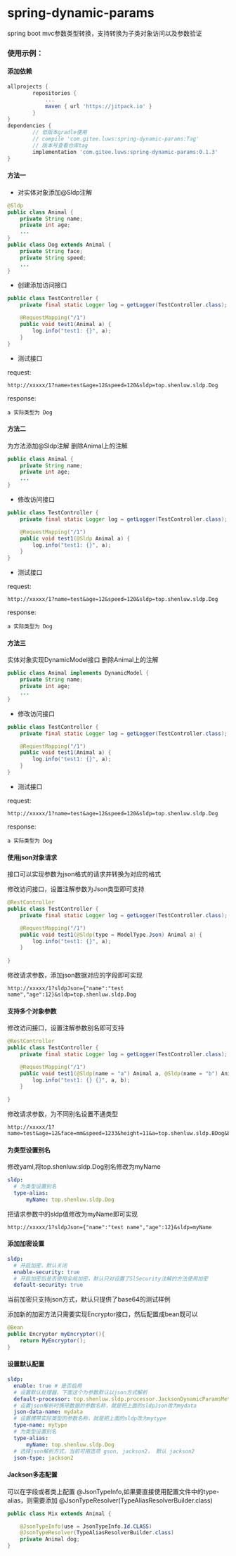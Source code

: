 # spring-dynamic-params

spring boot mvc参数类型转换，支持转换为子类对象访问以及参数验证

### 使用示例：

#### 添加依赖

~~~groovy
allprojects {
		repositories {
			...
			maven { url 'https://jitpack.io' }
		}
}	
dependencies {
        // 低版本gradle使用
        // compile 'com.gitee.luws:spring-dynamic-params:Tag'
        // 版本号查看仓库tag
        implementation 'com.gitee.luws:spring-dynamic-params:0.1.3'
}
~~~

#### 方法一
- 对实体对象添加@Sldp注解
~~~java
@Sldp
public class Animal {
    private String name;
    private int age;
    ...
}
public class Dog extends Animal {
    private String face;
    private String speed;
    ...
}
~~~

- 创建添加访问接口
~~~java
public class TestController {
    private final static Logger log = getLogger(TestController.class);

    @RequestMapping("/1")
    public void test1(Animal a) {
        log.info("test1: {}", a);
    }
}
~~~

- 测试接口

request:

    http://xxxxx/1?name=test&age=12&speed=120&sldp=top.shenluw.sldp.Dog

response: 
    
    a 实际类型为 Dog


#### 方法二
为方法添加@Sldp注解
删除Animal上的注解
~~~java
public class Animal {
    private String name;
    private int age;
    ...
}
~~~

- 修改访问接口

~~~java
public class TestController {
    private final static Logger log = getLogger(TestController.class);

    @RequestMapping("/1")
    public void test1(@Sldp Animal a) {
        log.info("test1: {}", a);
    }
}
~~~

- 测试接口

request:

    http://xxxxx/1?name=test&age=12&speed=120&sldp=top.shenluw.sldp.Dog
response: 
    
    a 实际类型为 Dog
    

#### 方法三
实体对象实现DynamicModel接口
删除Animal上的注解
~~~java
public class Animal implements DynamicModel {
    private String name;
    private int age;
    ...
}
~~~

- 修改访问接口

~~~java
public class TestController {
    private final static Logger log = getLogger(TestController.class);

    @RequestMapping("/1")
    public void test1(Animal a) {
        log.info("test1: {}", a);
    }
}
~~~

- 测试接口

request:

    http://xxxxx/1?name=test&age=12&speed=120&sldp=top.shenluw.sldp.Dog
response: 
    
    a 实际类型为 Dog
    
#### 使用json对象请求

接口可以实现参数为json格式的请求并转换为对应的格式

修改访问接口，设置注解参数为Json类型即可支持
~~~java
@RestController
public class TestController {
    private final static Logger log = getLogger(TestController.class);

    @RequestMapping("/1")
    public void test1(@Sldp(type = ModelType.Json) Animal a) {
        log.info("test1: {}", a);
    }
    
}
~~~

修改请求参数，添加json数据对应的字段即可实现

    http://xxxxx/1?sldpJson={"name":"test name","age":12}&sldp=top.shenluw.sldp.Dog
    
#### 支持多个对象参数

修改访问接口，设置注解参数别名即可支持
~~~java
@RestController
public class TestController {
    private final static Logger log = getLogger(TestController.class);

    @RequestMapping("/1")
    public void test1(@Sldp(name = "a") Animal a, @Sldp(name = "b") Animal b) {
        log.info("test1: {} {}", a, b);
    }
    
}
~~~
修改请求参数，为不同别名设置不通类型

    http://xxxxx/1?name=test&age=12&face=mm&speed=1233&height=11&a=top.shenluw.sldp.BDog&b=top.shenluw.sldp.Cat

#### 为类型设置别名
修改yaml,将top.shenluw.sldp.Dog别名修改为myName
~~~yaml
sldp:
  # 为类型设置别名
  type-alias:
      myName: top.shenluw.sldp.Dog
~~~

把请求参数中的sldp值修改为myName即可实现

    http://xxxxx/1?sldpJson={"name":"test name","age":12}&sldp=myName

#### 添加加密设置

~~~yaml
sldp:
  # 开启加密，默认关闭
  enable-security: true
  # 开启加密后是否使用全局加密，默认只对设置了SlSecurity注解的方法使用加密
  default-security: true
~~~

当前加密只支持json方式，默认只提供了base64的测试样例

添加新的加密方法只需要实现Encryptor接口，然后配置成bean既可以
~~~java
@Bean
public Encryptor myEncryptor(){
    return MyEncryptor();
}
~~~


#### 设置默认配置

~~~yaml
sldp:
  enable: true # 是否启用
  # 设置默认处理器，下面这个为参数默认以json方式解析
  default-processor: top.shenluw.sldp.processor.JacksonDynamicParamsMethodProcessor
  # 设置json解析时携带数据的参数名称，就是把上面的sldpJson改为mydata 
  json-data-name: mydata
  # 设置携带实际类型的参数名称，就是把上面的sldp改为mytype
  type-name: mytype
  # 为类型设置别名
  type-alias:
      myName: top.shenluw.sldp.Dog
  # 选择json解析方式，当前可用选项 gson, jackson2， 默认 jackson2
  json-type: jackson2
~~~

#### Jackson多态配置

可以在字段或者类上配置 @JsonTypeInfo,如果要直接使用配置文件中的type-alias，则需要添加 @JsonTypeResolver(TypeAliasResolverBuilder.class)

~~~java
public class Mix extends Animal {

    @JsonTypeInfo(use = JsonTypeInfo.Id.CLASS)
    @JsonTypeResolver(TypeAliasResolverBuilder.class)
    private Animal dog;
}
~~~
